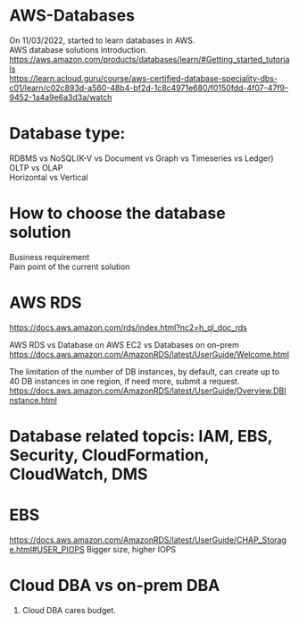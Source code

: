 # AWS-Databases
On 11/03/2022, started to learn databases in AWS. \
AWS database solutions introduction. \
https://aws.amazon.com/products/databases/learn/#Getting_started_tutorials \
https://learn.acloud.guru/course/aws-certified-database-speciality-dbs-c01/learn/c02c893d-a560-48b4-bf2d-1c8c4971e680/f0150fdd-4f07-47f9-9452-1a4a9e6a3d3a/watch
# Database type:
RDBMS vs NoSQL(K-V vs Document vs Graph vs Timeseries vs Ledger) \
OLTP vs OLAP \
Horizontal vs Vertical 

# How to choose the database solution
Business requirement \
Pain point of the current solution


# AWS RDS
https://docs.aws.amazon.com/rds/index.html?nc2=h_ql_doc_rds

AWS RDS vs Database on AWS EC2 vs Databases on on-prem \
https://docs.aws.amazon.com/AmazonRDS/latest/UserGuide/Welcome.html

The limitation of the number of DB instances, by default, can create up to 40 DB instances in one region, if need more, submit a request. \
https://docs.aws.amazon.com/AmazonRDS/latest/UserGuide/Overview.DBInstance.html

# Database related topcis: IAM, EBS, Security, CloudFormation, CloudWatch, DMS

# EBS 
https://docs.aws.amazon.com/AmazonRDS/latest/UserGuide/CHAP_Storage.html#USER_PIOPS 
Bigger size, higher IOPS


# Cloud DBA vs on-prem DBA
1. Cloud DBA cares budget.

